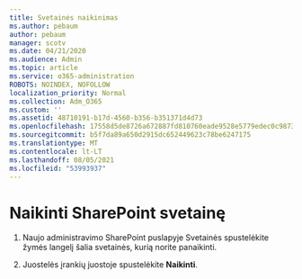 ```yaml
---
title: Svetainės naikinimas
ms.author: pebaum
author: pebaum
manager: scotv
ms.date: 04/21/2020
ms.audience: Admin
ms.topic: article
ms.service: o365-administration
ROBOTS: NOINDEX, NOFOLLOW
localization_priority: Normal
ms.collection: Adm_O365
ms.custom: ''
ms.assetid: 48710191-b17d-4560-b356-b351371d4d73
ms.openlocfilehash: 17558d5de8726a672887fd810760eade9528e5779edec0c98735df17d1e5ccc3
ms.sourcegitcommit: b5f7da89a650d2915dc652449623c78be6247175
ms.translationtype: MT
ms.contentlocale: lt-LT
ms.lasthandoff: 08/05/2021
ms.locfileid: "53993937"
---
```

# <a name="delete-a-sharepoint-site"></a>Naikinti SharePoint svetainę

1. Naujo administravimo SharePoint puslapyje Svetainės spustelėkite žymės langelį šalia svetainės, kurią norite panaikinti.
    
2. Juostelės įrankių juostoje spustelėkite **Naikinti**.
    

